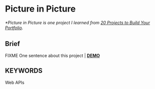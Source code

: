 # Picture in Picture

###### \*Picture in Picture is one project I learned from [20 Projects to Build Your Portfolio](https://www.udemy.com/course/javascript-web-projects-to-build-your-portfolio-resume/).

## Brief

FIXME One sentence about this project | [**DEMO**](https://howiework.github.io/FIXME/)

## KEYWORDS

Web APIs
